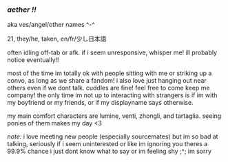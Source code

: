 ### *aether !!*

aka ves/angel/other names ^-^

21, they/he, taken, en/fr/少し日本語

often idling off-tab or afk. if i seem unresponsive, whisper me! ill probably notice eventually!!

most of the time im totally ok with people sitting with me or striking up a convo, as long as we share a fandom! i also love just hanging out near others even if we dont talk. cuddles are fine! feel free to come keep me company! 
the only time im not up to interacting with strangers is if im with my boyfriend or my friends, or if my displayname says otherwise. 

my main comfort characters are lumine, venti, zhongli, and tartaglia. seeing ponies of them makes my day <3

*note:* i love meeting new people (especially sourcemates) but im so bad at talking, seriously if i seem uninterested or like im ignoring you theres a 99.9% chance i just dont know what to say or im feeling shy ;^; im sorry

